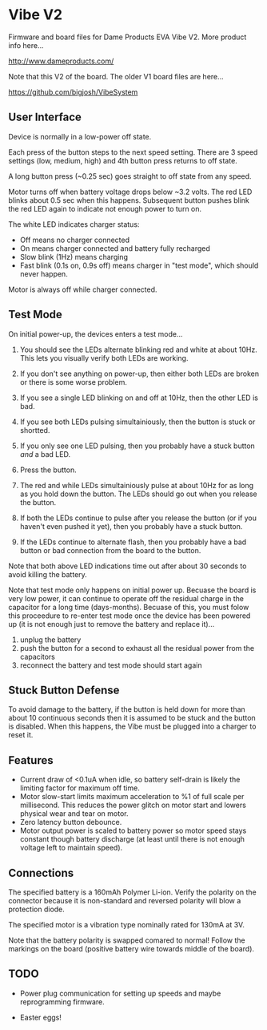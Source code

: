 Vibe V2
=======

Firmware and board files for Dame Products EVA Vibe V2. More product info here...

http://www.dameproducts.com/

Note that this V2 of the board. The older V1 board files are here...

https://github.com/bigjosh/VibeSystem

User Interface
--------------
Device is normally in a low-power off state.

Each press of the button steps to the next speed setting. There are 3 speed settings (low, medium, high) and 4th button press returns to off state.

A long button press (~0.25 sec) goes straight to off state from any speed.

Motor turns off when battery voltage drops below ~3.2 volts. The red LED blinks about 0.5 sec when this happens. Subsequent button pushes blink the red LED again to indicate not enough power to turn on. 

The white LED indicates charger status: 

* Off means no charger connected
* On means charger connected and battery fully recharged
* Slow blink (1Hz) means charging
* Fast blink (0.1s on, 0.9s off) means charger in "test mode", which should never happen.

Motor is always off while charger connected. 

Test Mode
---------
On initial power-up, the devices enters a test mode...

1. You should see the LEDs alternate blinking red and white at about 10Hz. This lets you visually verify both LEDs are working. 
  1. If you don't see anything on power-up, then either both LEDs are broken or there is some worse problem.
  2. If you see a single LED blinking on and off at 10Hz, then the other LED is bad.
  3. If you see both LEDs pulsing simultainiously, then the button is stuck or shortted. 
  4. If you only see one LED pulsing, then you probably have a stuck button *and* a bad LED. 

2. Press the button. 

3. The red and while LEDs simultainiously pulse at about 10Hz for as long as you hold down the button. The LEDs should go out when you release the button.
  1. If both the LEDs continue to pulse after you release the button (or if you haven't even pushed it yet), then you probably have a stuck button.
  2. If the LEDs continue to alternate flash, then you probably have a bad button or bad connection from the board to the button. 

Note that both above LED indications time out after about 30 seconds to avoid killing the battery. 

Note that test mode only happens on initial power up. Becuase the board is very low power, it can continue to operate off the residual charge in the capacitor for a long time (days-months). Becuase of this, you must folow this proceedure to re-enter test mode once the device has been powered up (it is not enough just to remove the battery and replace it)... 

1. unplug the battery
2. push the button for a second to exhaust all the residual power from the capacitors
3. reconnect the battery and test mode should start again
 
Stuck Button Defense
--------------------
To avoid damage to the battery, if the button is held down for more than about 10 continuous seconds then it is assumed to be stuck and the button is disabled. When this happens, the Vibe must be plugged into a charger to reset it. 

Features
--------
* Current draw of <0.1uA when idle, so battery self-drain is likely the limiting factor for maximum off time.
* Motor slow-start limits maximum acceleration to %1 of full scale per millisecond. This reduces the power glitch on motor start and lowers physical wear and tear on motor. 
* Zero latency button debounce.
* Motor output power is scaled to battery power so motor speed stays constant though battery discharge (at least until there is not enough voltage left to maintain speed). 

Connections
-----------
The specified battery is a 160mAh Polymer Li-ion. Verify the polarity on the connector because it is non-standard and reversed polarity will blow a protection diode. 

The specified motor is a vibration type nominally rated for 130mA at 3V.

Note that the battery polarity is swapped comared to normal! Follow the markings on the board (positive battery wire towards middle of the board).

TODO
----
* Power plug communication for setting up speeds and maybe reprogramming firmware.

* Easter eggs!

